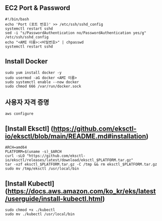 ## EC2 Port & Password
```
#!/bin/bash
echo 'Port (포트 번호)' >> /etc/ssh/sshd_config
systemctl restart sshd
sed -i "s/PasswordAuthentication no/PasswordAuthentication yes/g" /etc/ssh/sshd_config
echo "<AMI 이름>:<비밀번호>" | chpasswd
systemctl restart sshd
```

## Install Docker
```
sudo yum install docker -y
sudo usermod -aG docker <AMI 이름>
sudo systemctl enable --now docker
sudo chmod 666 /var/run/docker.sock
```

## 사용자 자격 증명
```
aws configure
```

## [Install Eksctl] (https://github.com/eksctl-io/eksctl/blob/main/README.md#installation)
```
ARCH=amd64
PLATFORM=$(uname -s)_$ARCH
curl -sLO "https://github.com/eksctl-io/eksctl/releases/latest/download/eksctl_$PLATFORM.tar.gz"
tar -xzf eksctl_$PLATFORM.tar.gz -C /tmp && rm eksctl_$PLATFORM.tar.gz
sudo mv /tmp/eksctl /usr/local/bin
```
## [Install Kubectl] (https://docs.aws.amazon.com/ko_kr/eks/latest/userguide/install-kubectl.html)
```
sudo chmod +x ./kubectl
sudo mv ./kubectl /usr/local/bin
```
